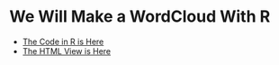 
# We Will Make a WordCloud With R

* [The Code in R is Here](https://github.com/ArmandDS/R_programs/blob/master/WordCloud_in_R/r_word_cloud.rmd)
* [The HTML View is Here](http://htmlpreview.github.io/?https://github.com/ArmandDS/R_programs/blob/master/WordCloud_in_R/r_word_cloud.html)

